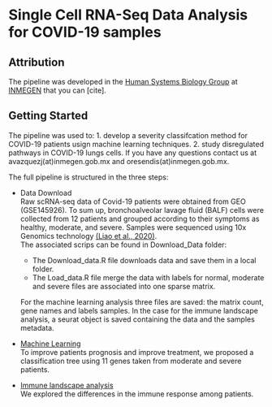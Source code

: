 # Single Cell RNA-Seq Data Analysis for COVID-19 samples

## Attribution
The pipeline was developed in the [Human Systems Biology Group](https://resendislab.github.io/) at [INMEGEN](https://www.inmegen.gob.mx/) that you can [cite].

## Getting Started
The pipeline was used to: 1. develop a severity classifcation method for COVID-19 patients usign machine learning techniques. 2. study disregulated pathways in COVID-19 lungs cells. If you have any questions contact us at avazquezj(at)inmegen.gob.mx and oresendis(at)inmegen.gob.mx.

The full pipeline is structured in the three steps:

* Data Download\
Raw scRNA-seq data of Covid-19 patients were obtained from GEO (GSE145926). To sum up, bronchoalveolar lavage fluid (BALF) cells were collected from 12 patients and grouped according to their symptoms as healthy, moderate, and severe. Samples were sequenced using 10x Genomics technology [(Liao et al., 2020)](https://www.nature.com/articles/s41591-020-0901-9).\
The associated scrips can be found in Download_Data folder:
    - The Download_data.R file downloads data and save them in a local folder.    
    - The Load_data.R file merge the data with labels for normal, moderate and severe files are associated into one sparse matrix.
    
    For the machine learning analysis three files are saved: the matrix count, gene names and labels samples. In the case for the immune landscape analysis, a seurat object is saved containing the data and the samples metadata.

* [Machine Learning](Machine_Learning/README.md)\
To improve patients prognosis and improve treatment, we proposed a classification tree using 11 genes taken from moderate and severe patients.


* [Immune landscape analysis](Immune_Landscape/README.md)\
We explored the differences in the immune response among patients.
